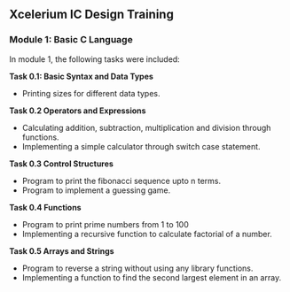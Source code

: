 ## Xcelerium IC Design Training

### Module 1: Basic C Language

In module 1, the following tasks were included:

**Task 0.1: Basic Syntax and Data Types**
- Printing sizes for different data types.

**Task 0.2 Operators and Expressions**
- Calculating addition, subtraction, multiplication and division through functions.
- Implementing a simple calculator through switch case statement.

**Task 0.3 Control Structures**
- Program to print the fibonacci sequence upto n terms.
- Program to implement a guessing game. 

**Task 0.4 Functions**
- Program to print prime numbers from 1 to 100
- Implementing a recursive function to calculate factorial of a number.

**Task 0.5 Arrays and Strings**
- Program to reverse a string without using any library functions.
- Implementing a function to find the second largest element in an array.